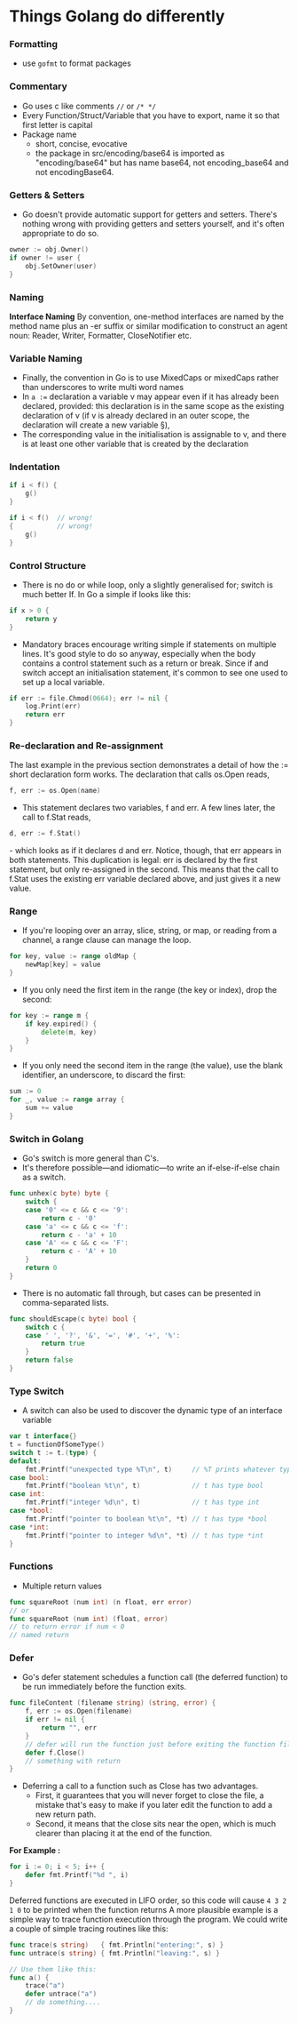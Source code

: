 # Things Golang do differently

### Formatting

* use `gofmt` to format packages

### Commentary

* Go uses c like comments `//` or `/* */`
* Every Function/Struct/Variable that you have to export, name it so that first letter is capital
* Package name
  * short, concise, evocative
  * the package in src/encoding/base64 is imported as "encoding/base64" but has name base64, not encoding\_base64 and not encodingBase64.

### Getters & Setters

* Go doesn't provide automatic support for getters and setters. There's nothing wrong with providing getters and setters yourself, and it's often appropriate to do so.

```go
owner := obj.Owner()
if owner != user {
    obj.SetOwner(user)
}
```

### Naming

**Interface Naming** By convention, one-method interfaces are named by the method name plus an -er suffix or similar modification to construct an agent noun: Reader, Writer, Formatter, CloseNotifier etc.

### Variable Naming

* Finally, the convention in Go is to use MixedCaps or mixedCaps rather than underscores to write multi word names
* In `a :=` declaration a variable v may appear even if it has already been declared, provided: this declaration is in the same scope as the existing declaration of v (if v is already declared in an outer scope, the declaration will create a new variable §),
* The corresponding value in the initialisation is assignable to v, and there is at least one other variable that is created by the declaration

### Indentation

```go
if i < f() {
    g()
}

if i < f()  // wrong!
{           // wrong!
    g()
}
```

### Control Structure

* There is no do or while loop, only a slightly generalised for; switch is much better If. In Go a simple if looks like this:

```go
if x > 0 {
    return y
}
```

* Mandatory braces encourage writing simple if statements on multiple lines. It's good style to do so anyway, especially when the body contains a control statement such as a return or break. Since if and switch accept an initialisation statement, it's common to see one used to set up a local variable.

```go
if err := file.Chmod(0664); err != nil {
    log.Print(err)
    return err
}
```

### Re-declaration and Re-assignment

The last example in the previous section demonstrates a detail of how the := short declaration form works. The declaration that calls os.Open reads,

```go
f, err := os.Open(name)
```

* This statement declares two variables, f and err. A few lines later, the call to f.Stat reads,

```go
d, err := f.Stat()
```

\-​ which looks as if it declares d and err. Notice, though, that err appears in both statements. This duplication is legal: err is declared by the first statement, but only re-assigned in the second. This means that the call to f.Stat uses the existing err variable declared above, and just gives it a new value.

### Range

* If you're looping over an array, slice, string, or map, or reading from a channel, a range clause can manage the loop.

```go
for key, value := range oldMap {
    newMap[key] = value
}
```

* If you only need the first item in the range (the key or index), drop the second:

```go
for key := range m {
    if key.expired() {
        delete(m, key)
    }
}
```

* If you only need the second item in the range (the value), use the blank identifier, an underscore, to discard the first:

```go
sum := 0
for _, value := range array {
    sum += value
}
```

### Switch in Golang

* Go's switch is more general than C's.
* It's therefore possible—and idiomatic—to write an if-else-if-else chain as a switch.

```go
func unhex(c byte) byte {
    switch {
    case '0' <= c && c <= '9':
        return c - '0'
    case 'a' <= c && c <= 'f':
        return c - 'a' + 10
    case 'A' <= c && c <= 'F':
        return c - 'A' + 10
    }
    return 0
}
```

* There is no automatic fall through, but cases can be presented in comma-separated lists.

```go
func shouldEscape(c byte) bool {
    switch c {
    case ' ', '?', '&', '=', '#', '+', '%':
        return true
    }
    return false
}
```

### Type Switch

* A switch can also be used to discover the dynamic type of an interface variable

```go
var t interface{}
t = functionOfSomeType()
switch t := t.(type) {
default:
    fmt.Printf("unexpected type %T\n", t)     // %T prints whatever type t has
case bool:
    fmt.Printf("boolean %t\n", t)             // t has type bool
case int:
    fmt.Printf("integer %d\n", t)             // t has type int
case *bool:
    fmt.Printf("pointer to boolean %t\n", *t) // t has type *bool
case *int:
    fmt.Printf("pointer to integer %d\n", *t) // t has type *int
}
```

### Functions

* Multiple return values

```go
func squareRoot (num int) (n float, err error)
// or
func squareRoot (num int) (float, error)
// to return error if num < 0
// named return
```

### Defer

* Go's defer statement schedules a function call (the deferred function) to be run immediately before the function exits.

```go
func fileContent (filename string) (string, error) {
    f, err := os.Open(filename)
    if err != nil {
        return "", err
    }
    // defer will run the function just before exiting the function fileContents
    defer f.Close()
    // something with return   
}
```

* Deferring a call to a function such as Close has two advantages.
  * First, it guarantees that you will never forget to close the file, a mistake that's easy to make if you later edit the function to add a new return path.
  * Second, it means that the close sits near the open, which is much clearer than placing it at the end of the function.

**For Example :**

```go
for i := 0; i < 5; i++ {
    defer fmt.Printf("%d ", i)
}
```

Deferred functions are executed in LIFO order, so this code will cause `4 3 2 1 0` to be printed when the function returns A more plausible example is a simple way to trace function execution through the program. We could write a couple of simple tracing routines like this:

```go
func trace(s string)   { fmt.Println("entering:", s) }
func untrace(s string) { fmt.Println("leaving:", s) }

// Use them like this:
func a() {
    trace("a")
    defer untrace("a")
    // do something....
}
```
